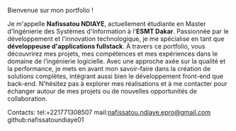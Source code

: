Bienvenue sur mon portfolio ! 

Je m'appelle **Nafissatou NDIAYE**, actuellement étudiante en Master d'Ingénierie des Systèmes d'Information à l'**ESMT Dakar**. Passionnée par le développement et l'innovation technologique, je me spécialise en tant que **développeuse d'applications fullstack**. À travers ce portfolio, vous découvrirez mes projets, mes compétences et mes expériences dans le domaine de l’ingénierie logicielle. Avec une approche axée sur la qualité et la performance, je mets en avant mon savoir-faire dans la création de solutions complètes, intégrant aussi bien le développement front-end que back-end. N'hésitez pas à explorer mes réalisations et à me contacter pour échanger autour de mes projets ou de nouvelles opportunités de collaboration.

Contacts:
tel:+221771308507
mail:nafissatou.ndiaye.epro@gmail.com
github:nafissatoundiaye01